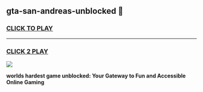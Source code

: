 
## gta-san-andreas-unblocked 👋
<h3>
<a href="https://premium.freeplayer.one?title=gta-san-andreas-unblocked&ref=14F">CLICK TO PLAY</a></h3>
<hr>

<h3>
<a href="https://premium.freeplayer.one?title=gta-san-andreas-unblocked&ref=14F">CLICK 2 PLAY</a>
  
</h3>

<a href="https://premium.freeplayer.one?title=gta-san-andreas-unblocked&ref=12F/"><img src="https://clearcache.store/games.png"></a>


**worlds hardest game unblocked: Your Gateway to Fun and Accessible Online Gaming**
